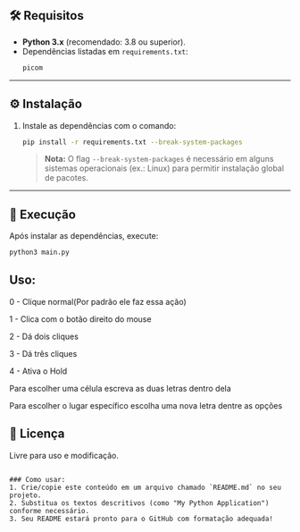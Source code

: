 ## 🛠️ Requisitos

- **Python 3.x** (recomendado: 3.8 ou superior).
- Dependências listadas em `requirements.txt`:
  ```txt
  picom
  ```

---

## ⚙️ Instalação

1. Instale as dependências com o comando:
   ```bash
   pip install -r requirements.txt --break-system-packages
   ```
   > **Nota:** O flag `--break-system-packages` é necessário em alguns sistemas operacionais (ex.: Linux) para permitir instalação global de pacotes.

---

## 🚀 Execução

Após instalar as dependências, execute:
```bash
python3 main.py
```

## Uso:

0 - Clique normal(Por padrão ele faz essa ação)

1 - Clica com o botão direito do mouse

2 - Dá dois cliques

3 - Dá três cliques

4 - Ativa o Hold

Para escolher uma célula escreva as duas letras dentro dela

Para escolher o lugar específico escolha uma nova letra dentre as opções

## 📝 Licença
Livre para uso e modificação.
```

### Como usar:
1. Crie/copie este conteúdo em um arquivo chamado `README.md` no seu projeto.
2. Substitua os textos descritivos (como "My Python Application") conforme necessário.
3. Seu README estará pronto para o GitHub com formatação adequada!
